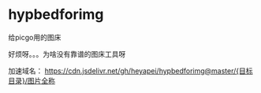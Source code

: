 # hypbedforimg
给picgo用的图床

 好烦呀。。。为啥没有靠谱的图床工具呀
 
 加速域名：
 https://cdn.jsdelivr.net/gh/heyapei/hypbedforimg@master/{目标目录}/图片全称




